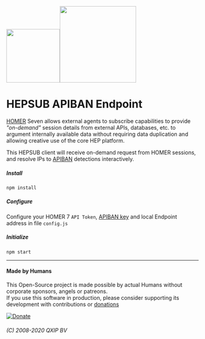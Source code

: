 <img src="https://user-images.githubusercontent.com/1423657/55069501-8348c400-5084-11e9-9931-fefe0f9874a7.png" width=140/><img src="https://i.imgur.com/TFIadtZ.png" width=200/>

# HEPSUB APIBAN Endpoint

[HOMER](https://github.com/sipcapture/homer-app) Seven allows external agents to subscribe capabilities to provide *"on-demand"* session details from external APIs, databases, etc. to argument internally available data without requiring data duplication and allowing creative use of the core HEP platform.

This HEPSUB client will receive on-demand request from HOMER sessions, and resolve IPs to [APIBAN](https://www.apiban.org/) detections interactively.

##### Install
```
npm install
```
##### Configure
Configure your HOMER 7 `API Token`, [APIBAN key](https://www.apiban.org/) and local Endpoint address in file `config.js`

##### Initialize
```
npm start
```

---------

#### Made by Humans
This Open-Source project is made possible by actual Humans without corporate sponsors, angels or patreons.<br>
If you use this software in production, please consider supporting its development with contributions or [donations](https://www.paypal.com/cgi-bin/webscr?cmd=_donations&business=donation%40sipcapture%2eorg&lc=US&item_name=SIPCAPTURE&no_note=0&currency_code=EUR&bn=PP%2dDonationsBF%3abtn_donateCC_LG%2egif%3aNonHostedGuest)

[![Donate](https://www.paypalobjects.com/en_US/i/btn/btn_donateCC_LG.gif)](https://www.paypal.com/cgi-bin/webscr?cmd=_donations&business=donation%40sipcapture%2eorg&lc=US&item_name=SIPCAPTURE&no_note=0&currency_code=EUR&bn=PP%2dDonationsBF%3abtn_donateCC_LG%2egif%3aNonHostedGuest) 

###### (C) 2008-2020 QXIP BV
